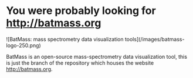 # You were probably looking for http://batmass.org
<div style='display: block; margin-left: auto; margin-right: auto;'>![BatMass: mass spectrometry data visualization tools](/images/batmass-logo-250.png)</div>

BatMass is an open-source mass-spectrometry data visualization tool, this is just the branch of the repository which houses the website http://batmass.org.
